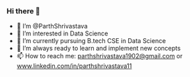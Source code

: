 ### Hi there 👋


- 👋 I’m @ParthShrivastava
- 👀 I’m interested in Data Science
- 🌱 I’m currently pursuing B.tech CSE in Data Science
- :paperclip: I’m always ready to learn and implement new concepts 
- 📫 How to reach me: parthshrivastava1902@gmail.com or www.linkedin.com/in/parthshrivastava11

